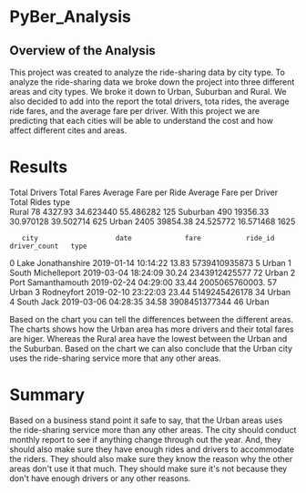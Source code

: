# PyBer_Analysis
## Overview of the Analysis
This project was created to analyze the ride-sharing data by city type. To analyze the ride-sharing data we broke down the project into three different areas and city types. We broke it down to Urban, Suburban and Rural. We also decided to add into the report the total drivers, tota rides, the average ride fares, and the average fare per driver. With this project we are predicting that each cities will be able to understand the cost and how affect different cites and areas.

# Results

Total  Drivers	Total Fares	Average Fare per Ride	Average Fare per Driver	Total Rides
type					
Rural	   78	    4327.93	     34.623440	          55.486282	               125
Suburban	490	  19356.33	   30.970128	          39.502714	               625
Urban	 2405	    39854.38	   24.525772	          16.571468	              1625


	   city	                  date	           fare	          ride_id	           driver_count	  type
0	Lake Jonathanshire	2019-01-14 10:14:22	   13.83      	5739410935873	            5	        Urban
1	South Michelleport	2019-03-04 18:24:09	   30.24	      2343912425577	            72	      Urban
2	Port Samanthamouth	2019-02-24 04:29:00	   33.44      	2005065760003.           	57	      Urban
3	Rodneyfort	        2019-02-10 23:22:03	   23.44	      5149245426178	            34	      Urban
4	South Jack	        2019-03-06 04:28:35	   34.58	      3908451377344	            46	      Urban


Based on the chart you can tell the differences between the different areas. The charts shows how the Urban area has more drivers and their total fares are higer. Whereas the Rural area have the lowest between the Urban and the Suburban. Based on the chart we can also conclude that the Urban city uses the ride-sharing service more that any other areas.

# Summary 
Based on a business stand point it safe to say, that the Urban areas uses the ride-sharing service more than any other areas. The city should conduct monthly report to see if anything change through out the year. And, they should also make sure they have enough rides and drivers to accommodate the riders. They should also make sure they know the reason why the other areas don't use it that much. They should make sure it's not because they don't have enough drivers or any other reasons. 
